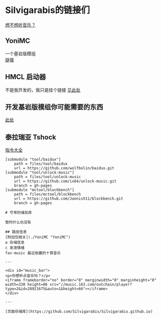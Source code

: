 # Silvigarabis的链接们

[想不想听音乐？](./fav-music)

## YoniMC
一个基岩版模组  
[链接](./YoniMC)

## HMCL 启动器
不是我开发的，我只是挂个链接
[见此处](./HMCL-Origin)

## 开发基岩版模组你可能需要的东西
[此处](./Useful-Links-for-Bedrock-Addon)

## 泰拉瑞亚 Tshock

[指令大全](./Terraria-Tshock-Commands)

```
[submodule "tool/baidux"]
	path = files/tool/baidux
	url = https://github.com/wolfbolin/baidux.git
[submodule "tool/unlock-music"]
	path = files/tool/unlock-music
	url = https://github.com/ix64/unlock-music.git
	branch = gh-pages
[submodule "mctool/blockbench"]
	path = files/mctool/blockbench
	url = https://github.com/JannisX11/blockbench.git
	branch = gh-pages
```

```
# 兮芾的储存库

暂时什么也没有  

## 路径信息
[附加包相关](./YoniMC "YoniMC")
a 存储信息
c 发泄情绪
fav-music 最近收藏的十首音乐

---

<div id="music_bar">
<p>你想听点音乐吗？</p>
<iframe frameborder="no" border="0" marginwidth="0" marginheight="0" width=330 height=86 src="//music.163.com/outchain/player?type=2&id=28921675&auto=1&height=66"></iframe>
</div>

---

[页面存储库](https://github.com/Silvigarabis/Silvigarabis.github.io)
```